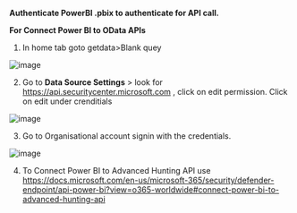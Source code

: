 **Authenticate PowerBI .pbix to authenticate for API call.**

**For Connect Power BI to OData APIs**

1. In home tab goto getdata>Blank quey

![image](https://user-images.githubusercontent.com/67975253/156931400-7edf72d3-c8b7-4834-a8cf-9f614c64a78f.png)

2. Go to **Data Source Settings** > look for https://api.securitycenter.microsoft.com , click on edit permission. Click on edit under crenditials

![image](https://user-images.githubusercontent.com/67975253/156937126-40952ba1-dc01-4337-92cb-846f2375295f.png)

3. Go to Organisational account signin with the credentials.

 ![image](https://user-images.githubusercontent.com/67975253/156937170-bac05990-5e17-4485-9df7-fdd756236d8a.png)


4. To Connect Power BI to Advanced Hunting API use https://docs.microsoft.com/en-us/microsoft-365/security/defender-endpoint/api-power-bi?view=o365-worldwide#connect-power-bi-to-advanced-hunting-api



